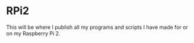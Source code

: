 # RPi2
This will be where I publish all my programs and scripts I have made for or on my Raspberry Pi 2.
